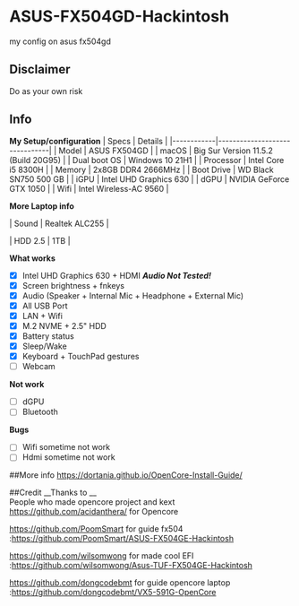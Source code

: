 # ASUS-FX504GD-Hackintosh
my config on asus fx504gd
## Disclaimer
Do as your own risk
## Info
__My Setup/configuration__
| Specs | Details |
|------------|-------------------------------|
| Model | ASUS FX504GD |
| macOS | Big Sur Version 11.5.2 (Build 20G95) |
| Dual boot OS | Windows 10 21H1 |
| Processor | Intel Core i5 8300H |
| Memory | 2x8GB DDR4 2666MHz |
| Boot Drive | WD Black SN750 500 GB |
| iGPU | Intel UHD Graphics 630 |
| dGPU | NVIDIA GeForce GTX 1050 |
| Wifi | Intel Wireless-AC 9560 |

__More Laptop info__

| Sound | Realtek ALC255 |

| HDD 2.5 | 1TB |

__What works__
- [x] Intel UHD Graphics 630 + HDMI ___Audio Not Tested!___
- [x] Screen brightness + fnkeys
- [x] Audio (Speaker + Internal Mic + Headphone + External Mic)
- [x] All USB Port
- [x] LAN + Wifi
- [x] M.2 NVME + 2.5" HDD
- [x] Battery status
- [x] Sleep/Wake
- [x] Keyboard + TouchPad gestures
- [ ] Webcam

__Not work__
- [ ] dGPU
- [ ] Bluetooth

__Bugs__
- [ ] Wifi sometime not work
- [ ] Hdmi sometime not work

##More info
https://dortania.github.io/OpenCore-Install-Guide/  

##Credit
__Thanks to __  
People who made opencore project and kext
https://github.com/acidanthera/ for Opencore

https://github.com/PoomSmart for guide fx504 :https://github.com/PoomSmart/ASUS-FX504GE-Hackintosh

https://github.com/wilsomwong for made cool EFI :https://github.com/wilsomwong/Asus-TUF-FX504GE-Hackintosh

https://github.com/dongcodebmt for guide opencore laptop :https://github.com/dongcodebmt/VX5-591G-OpenCore
